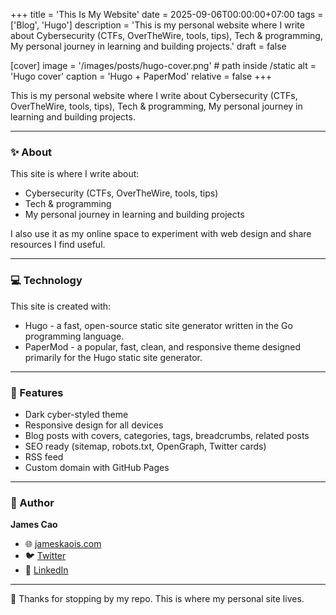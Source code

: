 +++
title = 'This Is My Website'
date = 2025-09-06T00:00:00+07:00
tags = ['Blog', 'Hugo']
description = 'This is my personal website where I write about Cybersecurity (CTFs, OverTheWire, tools, tips), Tech & programming, My personal journey in learning and building projects.'
draft = false

[cover]
  image = '/images/posts/hugo-cover.png' # path inside /static
  alt = 'Hugo cover'
  caption = 'Hugo + PaperMod'
  relative = false
+++

This is my personal website where I write about Cybersecurity (CTFs, OverTheWire, tools, tips), Tech & programming, My personal journey in learning and building projects.

---

### ✨ About
This site is where I write about:
- Cybersecurity (CTFs, OverTheWire, tools, tips)
- Tech & programming
- My personal journey in learning and building projects  

I also use it as my online space to experiment with web design and share resources I find useful.

---

### 💻 Technology
This site is created with:
- Hugo - a fast, open-source static site generator written in the Go programming language.
- PaperMod - a popular, fast, clean, and responsive theme designed primarily for the Hugo static site generator.

---

### 🎨 Features
- Dark cyber-styled theme
- Responsive design for all devices  
- Blog posts with covers, categories, tags, breadcrumbs, related posts  
- SEO ready (sitemap, robots.txt, OpenGraph, Twitter cards)  
- RSS feed  
- Custom domain with GitHub Pages  

---

### 👤 Author
**James Cao**  

- 🌐 [jameskaois.com](https://jameskaois.com)  
- 🐦 [Twitter](https://x.com/jameskaois)  
- 💼 [LinkedIn](https://www.linkedin.com/in/hpcao299)  

---

🖤 Thanks for stopping by my repo. This is where my personal site lives.

